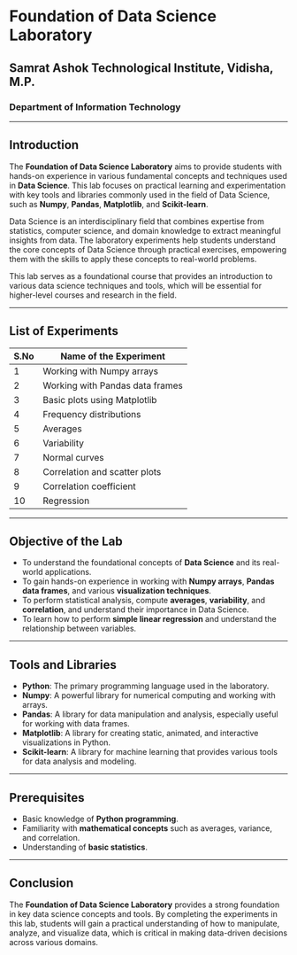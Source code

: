 # **Foundation of Data Science Laboratory**
## **Samrat Ashok Technological Institute, Vidisha, M.P.**
### **Department of Information Technology**

---

## **Introduction**

The **Foundation of Data Science Laboratory** aims to provide students with hands-on experience in various fundamental concepts and techniques used in **Data Science**. This lab focuses on practical learning and experimentation with key tools and libraries commonly used in the field of Data Science, such as **Numpy**, **Pandas**, **Matplotlib**, and **Scikit-learn**.

Data Science is an interdisciplinary field that combines expertise from statistics, computer science, and domain knowledge to extract meaningful insights from data. The laboratory experiments help students understand the core concepts of Data Science through practical exercises, empowering them with the skills to apply these concepts to real-world problems.

This lab serves as a foundational course that provides an introduction to various data science techniques and tools, which will be essential for higher-level courses and research in the field.

---

## **List of Experiments**

| **S.No** | **Name of the Experiment**                      |
|----------|--------------------------------------------------|
| 1        | Working with Numpy arrays                        |
| 2        | Working with Pandas data frames                  |
| 3        | Basic plots using Matplotlib                     |
| 4        | Frequency distributions                          |
| 5        | Averages                                         |
| 6        | Variability                                      |
| 7        | Normal curves                                    |
| 8        | Correlation and scatter plots                    |
| 9        | Correlation coefficient                          |
| 10       | Regression                                       |

---

## **Objective of the Lab**

- To understand the foundational concepts of **Data Science** and its real-world applications.
- To gain hands-on experience in working with **Numpy arrays**, **Pandas data frames**, and various **visualization techniques**.
- To perform statistical analysis, compute **averages**, **variability**, and **correlation**, and understand their importance in Data Science.
- To learn how to perform **simple linear regression** and understand the relationship between variables.

---

## **Tools and Libraries**

- **Python**: The primary programming language used in the laboratory.
- **Numpy**: A powerful library for numerical computing and working with arrays.
- **Pandas**: A library for data manipulation and analysis, especially useful for working with data frames.
- **Matplotlib**: A library for creating static, animated, and interactive visualizations in Python.
- **Scikit-learn**: A library for machine learning that provides various tools for data analysis and modeling.

---

## **Prerequisites**

- Basic knowledge of **Python programming**.
- Familiarity with **mathematical concepts** such as averages, variance, and correlation.
- Understanding of **basic statistics**.

---

## **Conclusion**

The **Foundation of Data Science Laboratory** provides a strong foundation in key data science concepts and tools. By completing the experiments in this lab, students will gain a practical understanding of how to manipulate, analyze, and visualize data, which is critical in making data-driven decisions across various domains.
